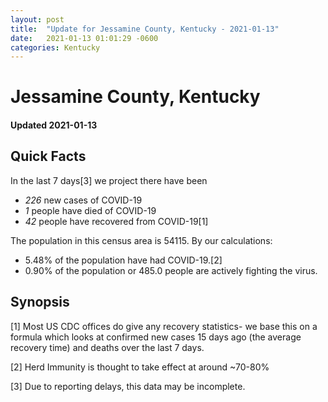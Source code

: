 ```yaml
---
layout: post
title:  "Update for Jessamine County, Kentucky - 2021-01-13"
date:   2021-01-13 01:01:29 -0600
categories: Kentucky
---
```


# Jessamine County, Kentucky
#### Updated 2021-01-13

## Quick Facts

In the last 7 days[3] we project there have been
- *226* new cases of COVID-19
- *1* people have died of COVID-19
- *42* people have recovered from COVID-19[1]

The population in this census area is 54115. By our calculations:
- 5.48% of the population have had COVID-19.[2]
- 0.90% of the population or 485.0 people are actively fighting the virus.

## Synopsis




[1] Most US CDC offices do give any recovery statistics- we base this on a formula which looks at confirmed new cases
15 days ago (the average recovery time) and deaths over the last 7 days.

[2] Herd Immunity is thought to take effect at around ~70-80%

[3] Due to reporting delays, this data may be incomplete.
 
    